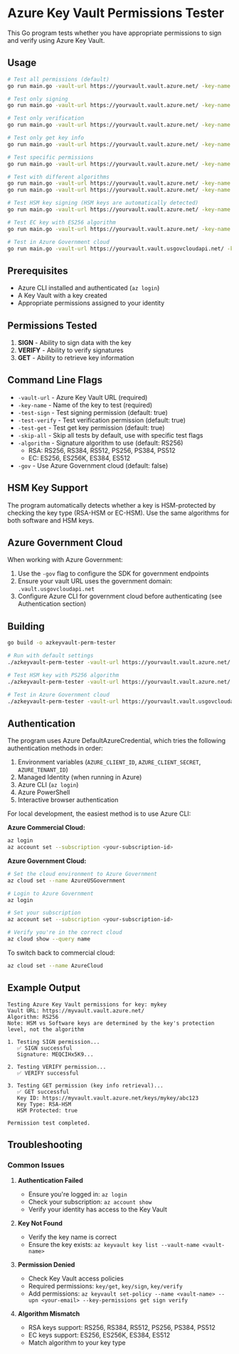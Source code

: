 # Azure Key Vault Permissions Tester

This Go program tests whether you have appropriate permissions to sign and verify using Azure Key Vault.

## Usage

```bash
# Test all permissions (default)
go run main.go -vault-url https://yourvault.vault.azure.net/ -key-name your-key-name

# Test only signing
go run main.go -vault-url https://yourvault.vault.azure.net/ -key-name your-key-name -skip-all -test-sign

# Test only verification
go run main.go -vault-url https://yourvault.vault.azure.net/ -key-name your-key-name -skip-all -test-verify

# Test only get key info
go run main.go -vault-url https://yourvault.vault.azure.net/ -key-name your-key-name -skip-all -test-get

# Test specific permissions
go run main.go -vault-url https://yourvault.vault.azure.net/ -key-name your-key-name -test-sign=false -test-verify=true -test-get=false

# Test with different algorithms
go run main.go -vault-url https://yourvault.vault.azure.net/ -key-name your-key-name -algorithm RS384
go run main.go -vault-url https://yourvault.vault.azure.net/ -key-name your-key-name -algorithm PS256

# Test HSM key signing (HSM keys are automatically detected)
go run main.go -vault-url https://yourvault.vault.azure.net/ -key-name your-hsm-key -skip-all -test-sign

# Test EC key with ES256 algorithm
go run main.go -vault-url https://yourvault.vault.azure.net/ -key-name your-ec-key -algorithm ES256

# Test in Azure Government cloud
go run main.go -vault-url https://yourvault.vault.usgovcloudapi.net/ -key-name your-key-name -gov
```

## Prerequisites

- Azure CLI installed and authenticated (`az login`)
- A Key Vault with a key created
- Appropriate permissions assigned to your identity

## Permissions Tested

1. **SIGN** - Ability to sign data with the key
2. **VERIFY** - Ability to verify signatures
3. **GET** - Ability to retrieve key information

## Command Line Flags

- `-vault-url` - Azure Key Vault URL (required)
- `-key-name` - Name of the key to test (required)
- `-test-sign` - Test signing permission (default: true)
- `-test-verify` - Test verification permission (default: true)
- `-test-get` - Test get key permission (default: true)
- `-skip-all` - Skip all tests by default, use with specific test flags
- `-algorithm` - Signature algorithm to use (default: RS256)
  - RSA: RS256, RS384, RS512, PS256, PS384, PS512
  - EC: ES256, ES256K, ES384, ES512
- `-gov` - Use Azure Government cloud (default: false)

## HSM Key Support

The program automatically detects whether a key is HSM-protected by checking the key type (RSA-HSM or EC-HSM). Use the same algorithms for both software and HSM keys.

## Azure Government Cloud

When working with Azure Government:

1. Use the `-gov` flag to configure the SDK for government endpoints
2. Ensure your vault URL uses the government domain: `.vault.usgovcloudapi.net`
3. Configure Azure CLI for government cloud before authenticating (see Authentication section)

## Building

```bash
go build -o azkeyvault-perm-tester

# Run with default settings
./azkeyvault-perm-tester -vault-url https://yourvault.vault.azure.net/ -key-name your-key-name

# Test HSM key with PS256 algorithm
./azkeyvault-perm-tester -vault-url https://yourvault.vault.azure.net/ -key-name your-hsm-key -algorithm PS256

# Test in Azure Government cloud
./azkeyvault-perm-tester -vault-url https://yourvault.vault.usgovcloudapi.net/ -key-name your-key-name -gov
```

## Authentication

The program uses Azure DefaultAzureCredential, which tries the following authentication methods in order:

1. Environment variables (`AZURE_CLIENT_ID`, `AZURE_CLIENT_SECRET`, `AZURE_TENANT_ID`)
2. Managed Identity (when running in Azure)
3. Azure CLI (`az login`)
4. Azure PowerShell
5. Interactive browser authentication

For local development, the easiest method is to use Azure CLI:

**Azure Commercial Cloud:**
```bash
az login
az account set --subscription <your-subscription-id>
```

**Azure Government Cloud:**
```bash
# Set the cloud environment to Azure Government
az cloud set --name AzureUSGovernment

# Login to Azure Government
az login

# Set your subscription
az account set --subscription <your-subscription-id>

# Verify you're in the correct cloud
az cloud show --query name
```

To switch back to commercial cloud:
```bash
az cloud set --name AzureCloud
```

## Example Output

```
Testing Azure Key Vault permissions for key: mykey
Vault URL: https://myvault.vault.azure.net/
Algorithm: RS256
Note: HSM vs Software keys are determined by the key's protection level, not the algorithm

1. Testing SIGN permission...
   ✅ SIGN successful
   Signature: MEQCIHx5K9...

2. Testing VERIFY permission...
   ✅ VERIFY successful

3. Testing GET permission (key info retrieval)...
   ✅ GET successful
   Key ID: https://myvault.vault.azure.net/keys/mykey/abc123
   Key Type: RSA-HSM
   HSM Protected: true

Permission test completed.
```

## Troubleshooting

### Common Issues

1. **Authentication Failed**
   - Ensure you're logged in: `az login`
   - Check your subscription: `az account show`
   - Verify your identity has access to the Key Vault

2. **Key Not Found**
   - Verify the key name is correct
   - Ensure the key exists: `az keyvault key list --vault-name <vault-name>`

3. **Permission Denied**
   - Check Key Vault access policies
   - Required permissions: `key/get`, `key/sign`, `key/verify`
   - Add permissions: `az keyvault set-policy --name <vault-name> --upn <your-email> --key-permissions get sign verify`

4. **Algorithm Mismatch**
   - RSA keys support: RS256, RS384, RS512, PS256, PS384, PS512
   - EC keys support: ES256, ES256K, ES384, ES512
   - Match algorithm to your key type